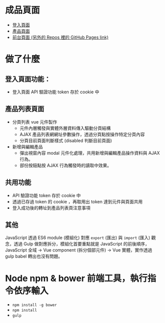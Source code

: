 # 成品頁面
- [登入頁面](https://gmwu185.github.io/js-training-week-04-ajax-dashboard/login.html)
- [產品頁面](https://gmwu185.github.io/js-training-week-04-ajax-dashboard/product.html)
- [前台頁面 (另外的 Repos 裡的 GitHub Pages link)](https://gmwu185.github.io/js-training-week-02-jsajax/)




# 做了什麼

## 登入頁面功能：
- 登入頁面 API 驗證功能 token 存於 cookie 中

## 產品列表頁面
- 分頁列表 vue 元件製作
  - 元件內層觸發與實體外層資料傳入驅動分頁結構
  - AJAX 產品列表網網址參數操作，透過分頁點按操作特定分頁內容
  - 分頁目前頁面判斷樣式 (disabled 判斷目前頁面)
- 新增與編輯產品
  - 彈出視窗內容 modal 元件化處理，共用新增與編輯產品操作資料與 AJAX 行為。
  - 部份按鈕點按 AJAX 行為觸發時的讀取中效果。

## 共用功能
- API 驗證功能 token 存於 cookie 中
- 透過已存過 token 的 cookie ，再取用出 token 達到元件與頁面共用
- 登入成功後的轉址到產品列表頁注意事項

## 其他
JavaScript 透過 ES6 module (模組化) 對應 `export` (匯出) 與 `import` (匯入) 觀念，透過 Gulp 做對應拆分，模組化首要重點就是 JavaScript 的前後順序，JavaScript 全域 -> Vue component (拆分個部元件) -> Vue 實體，實作透過 gulp babel 轉出也沒有問題。



# Node npm & bower 前端工具，執行指令依序輸入
- `npm install -g bower`
- `npm install`
- `gulp`